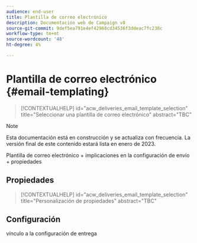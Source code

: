 ```yaml
---
audience: end-user
title: Plantilla de correo electrónico
description: Documentación web de Campaign v8
source-git-commit: 9def5ea791e4ef42968cd34536f3ddeac7fc238c
workflow-type: tm+mt
source-wordcount: '48'
ht-degree: 4%

---
```


# Plantilla de correo electrónico {#email-templating}

>[!CONTEXTUALHELP]
>id="acw_deliveries_email_template_selection"
>title="Seleccionar una plantilla de correo electrónico"
>abstract="TBC"

>[!NOTE]
>
>Esta documentación está en construcción y se actualiza con frecuencia. La versión final de este contenido estará lista en enero de 2023.

Plantilla de correo electrónico + implicaciones en la configuración de envío + propiedades

## Propiedades

>[!CONTEXTUALHELP]
>id="acw_deliveries_email_template_selection"
>title="Personalización de propiedades"
>abstract="TBC"

## Configuración

vínculo a la configuración de entrega

